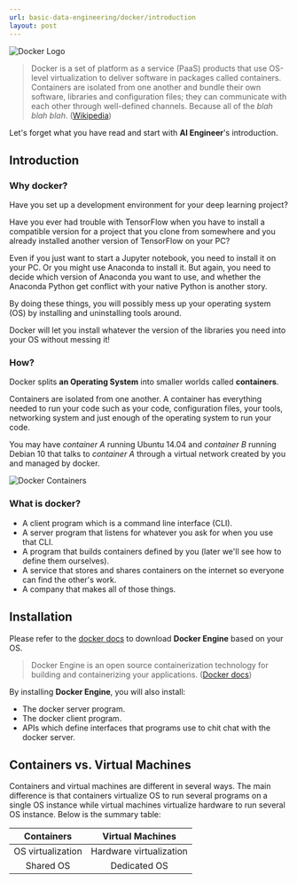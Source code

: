 ```yaml
---
url: basic-data-engineering/docker/introduction
layout: post
---
```


![Docker Logo][docker-logo]

> Docker is a set of platform as a service (PaaS) products that use OS-level virtualization to deliver software in packages called containers. Containers are isolated from one another and bundle their own software, libraries and configuration files; they can communicate with each other through well-defined channels. Because all of the _blah blah blah_. ([Wikipedia](<https://en.wikipedia.org/wiki/Docker_(software)>))

Let's forget what you have read and start with **AI Engineer**'s introduction.

## Introduction

### Why docker?

Have you set up a development environment for your deep learning project?

Have you ever had trouble with TensorFlow when you have to install a compatible version for a project that you clone from somewhere and you already installed another version of TensorFlow on your PC?

Even if you just want to start a Jupyter notebook, you need to install it on your PC. Or you might use Anaconda to install it. But again, you need to decide which version of Anaconda you want to use, and whether the Anaconda Python get conflict with your native Python is another story.

By doing these things, you will possibly mess up your operating system (OS) by installing and uninstalling tools around.

Docker will let you install whatever the version of the libraries you need into your OS without messing it!

### How?

Docker splits **an Operating System** into smaller worlds called **containers**.

Containers are isolated from one another. A container has everything needed to run your code such as your code, configuration files, your tools, networking system and just enough of the operating system to run your code.

You may have _container A_ running Ubuntu 14.04 and _container B_ running Debian 10 that talks to _container A_ through a virtual network created by you and managed by docker.

![Docker Containers][docker-containers]

### What is docker?

- A client program which is a command line interface (CLI).
- A server program that listens for whatever you ask for when you use that CLI.
- A program that builds containers defined by you (later we'll see how to define them ourselves).
- A service that stores and shares containers on the internet so everyone can find the other's work.
- A company that makes all of those things.

## Installation

Please refer to the [docker docs](https://docs.docker.com/engine/install/) to download **Docker Engine** based on your OS.

> Docker Engine is an open source containerization technology for building and containerizing your applications. ([Docker docs](https://docs.docker.com/engine/))

By installing **Docker Engine**, you will also install:

- The docker server program.
- The docker client program.
- APIs which define interfaces that programs use to chit chat with the docker server.

## Containers vs. Virtual Machines

Containers and virtual machines are different in several ways. The main difference is that containers virtualize OS to run several programs on a single OS instance while virtual machines virtualize hardware to run several OS instance. Below is the summary table:

|  **Containers**   |  **Virtual Machines**   |
| :---------------: | :---------------------: |
| OS virtualization | Hardware virtualization |
|     Shared OS     |      Dedicated OS       |

<!-- MARKDOWN LINKS & IMAGES -->

[docker-logo]: /assets/images/basic-data-engineering/docker-level-0/docker-logo-1200x630.png
[docker-containers]: /assets/images/basic-data-engineering/docker-level-0/docker-containers.png
